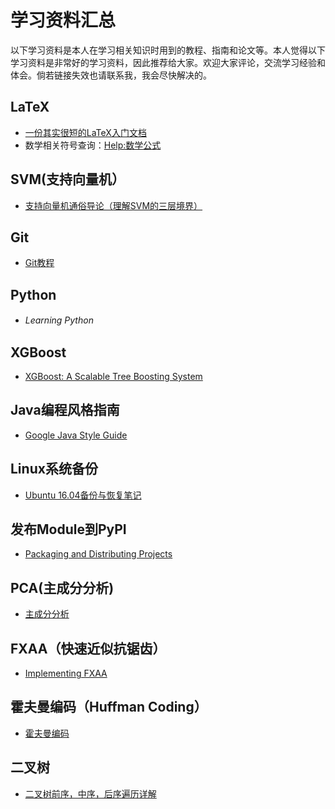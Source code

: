 # 学习资料汇总
以下学习资料是本人在学习相关知识时用到的教程、指南和论文等。本人觉得以下学习资料是非常好的学习资料，因此推荐给大家。欢迎大家评论，交流学习经验和体会。倘若链接失效也请联系我，我会尽快解决的。

## LaTeX
* [一份其实很短的LaTeX入门文档 ](https://liam0205.me/2014/09/08/latex-introduction/)
* 数学相关符号查询：[Help:数学公式](https://zh.wikipedia.org/wiki/Help:%E6%95%B0%E5%AD%A6%E5%85%AC%E5%BC%8F)

## SVM(支持向量机）
* [支持向量机通俗导论（理解SVM的三层境界）](http://blog.csdn.net/v_july_v/article/details/7624837)

## Git
* [Git教程](https://www.liaoxuefeng.com/wiki/0013739516305929606dd18361248578c67b8067c8c017b000)

## Python
* _Learning Python_　<br>

## XGBoost
* [XGBoost: A Scalable Tree Boosting System](http://delivery.acm.org/10.1145/2940000/2939785/p785-chen.pdf?ip=222.194.64.19&id=2939785&acc=CHORUS&key=BF85BBA5741FDC6E%2EBA9BBD89F2E1EC6A%2E4D4702B0C3E38B35%2E6D218144511F3437&CFID=817200541&CFTOKEN=15015850&__acm__=1507450189_8009d3693e3b0d0bec12047f632925c8)

## Java编程风格指南
* [Google Java Style Guide](https://google.github.io/styleguide/javaguide.html)

## Linux系统备份
* [Ubuntu 16.04备份与恢复笔记](http://blog.chriscabin.com/os/linux/ubuntu/1016.html)

## 发布Module到PyPI
* [Packaging and Distributing Projects](https://packaging.python.org/tutorials/distributing-packages/#choosing-a-versioning-scheme)

## PCA(主成分分析)
* [主成分分析](http://ufldl.stanford.edu/wiki/index.php/%E4%B8%BB%E6%88%90%E5%88%86%E5%88%86%E6%9E%90)

## FXAA（快速近似抗锯齿）
* [Implementing FXAA](http://blog.simonrodriguez.fr/articles/30-07-2016_implementing_fxaa.html)

## 霍夫曼编码（Huffman Coding）
* [霍夫曼编码](https://zh.wikipedia.org/wiki/%E9%9C%8D%E5%A4%AB%E6%9B%BC%E7%BC%96%E7%A0%81)

## 二叉树
* [二叉树前序，中序，后序遍历详解](https://blog.csdn.net/yanerhao/article/details/45175943)
